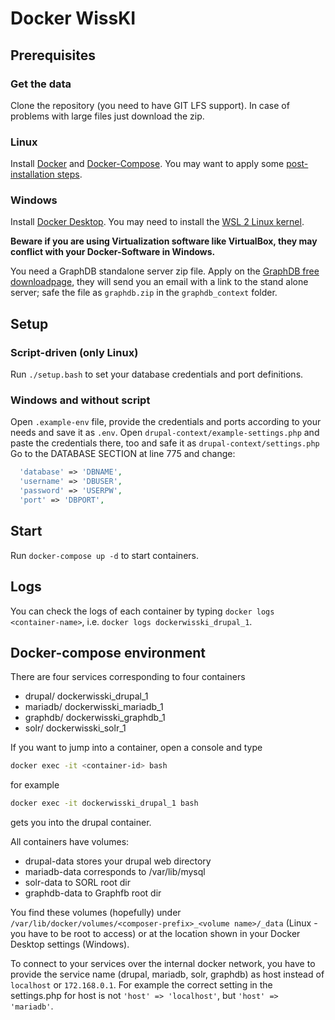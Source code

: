# Docker WissKI

## Prerequisites

### Get the data
Clone the repository (you need to have GIT LFS support). In case of problems with large files just download the zip.

### Linux
Install [Docker](https://docs.docker.com/get-docker/) and [Docker-Compose](https://docs.docker.com/compose/install/). You may want to apply some [post-installation steps](https://docs.docker.com/engine/install/linux-postinstall/). 

### Windows
Install [Docker Desktop](https://docs.docker.com/get-docker/). You may need to install the [WSL 2 Linux kernel](https://docs.microsoft.com/de-de/windows/wsl/install-win10).  

**Beware if you are using Virtualization software like VirtualBox, they may conflict with your Docker-Software in Windows.**

You need a GraphDB standalone server zip file. Apply on the [GraphDB free downloadpage](https://www.ontotext.com/products/graphdb/graphdb-free/), they will send you an email with a link to the stand alone server; safe the file as `graphdb.zip` in the `graphdb_context` folder. 

## Setup
### Script-driven (only Linux)
Run `./setup.bash` to set your database credentials and port definitions.
### Windows and without script
Open `.example-env` file, provide the credentials and ports according to your needs and save it as `.env`.
Open `drupal-context/example-settings.php` and paste the credentials there, too and safe it as `drupal-context/settings.php` Go to the DATABASE SECTION at line 775 and change:
~~~php
  'database' => 'DBNAME',
  'username' => 'DBUSER',
  'password' => 'USERPW',
  'port' => 'DBPORT',
 ~~~
## Start
Run `docker-compose up -d` to start containers.

## Logs
You can check the logs of each container by typing `docker logs <container-name>`, i.e. `docker logs dockerwisski_drupal_1`.

## Docker-compose environment
There are four services corresponding to four containers
- drupal/ dockerwisski_drupal_1
- mariadb/ dockerwisski_mariadb_1
- graphdb/ dockerwisski_graphdb_1
- solr/ dockerwisski_solr_1

If you want to jump into a container, open a console and type
~~~bash
docker exec -it <container-id> bash
~~~
for example 
~~~bash
docker exec -it dockerwisski_drupal_1 bash
~~~
gets you into the drupal container.

All containers have volumes:
- drupal-data stores your drupal web directory
- mariadb-data corresponds to /var/lib/mysql
- solr-data to SORL root dir
- graphdb-data to Graphfb root dir

You find these volumes (hopefully) under `/var/lib/docker/volumes/<composer-prefix>_<volume name>/_data` (Linux - you have to be root to access) or at the location shown in your Docker Desktop settings (Windows).

To connect to your services over the internal docker network, you have to provide the service name (drupal, mariadb, solr, graphdb) as host instead of `localhost` or `172.168.0.1`. For example the correct setting in the settings.php for host is not  `'host' => 'localhost'`, but  `'host' => 'mariadb'`. 